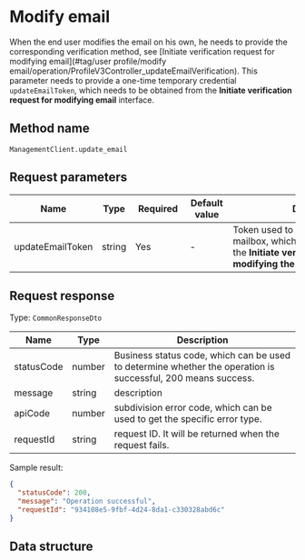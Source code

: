 # Modify email

<!--
Warning ⚠️:
Do not modify this document directly,
https://github.com/Authing/authing-docs-factory
Use this project to generate
-->

<LastUpdated />

When the end user modifies the email on his own, he needs to provide the corresponding verification method, see [Initiate verification request for modifying email](#tag/user profile/modify email/operation/ProfileV3Controller_updateEmailVerification).
This parameter needs to provide a one-time temporary credential `updateEmailToken`, which needs to be obtained from the **Initiate verification request for modifying email** interface.

## Method name

`ManagementClient.update_email`

## Request parameters

| Name             | Type   | <div style="width:80px">Required</div> | <div style="width:60px">Default value</div> | <div style="width:300px">Description</div>                                                                                                          | <div style="width:200px">Sample value</div> |
| ---------------- | ------ | -------------------------------------- | ------------------------------------------- | --------------------------------------------------------------------------------------------------------------------------------------------------- | ------------------------------------------- |
| updateEmailToken | string | Yes                                    | -                                           | Token used to temporarily modify the mailbox, which can be obtained from the **Initiate verification request for modifying the mailbox** interface. | `xxxx`                                      |

## Request response

Type: `CommonResponseDto`

| Name       | Type   | Description                                                                                                  |
| ---------- | ------ | ------------------------------------------------------------------------------------------------------------ |
| statusCode | number | Business status code, which can be used to determine whether the operation is successful, 200 means success. |
| message    | string | description                                                                                                  |
| apiCode    | number | subdivision error code, which can be used to get the specific error type.                                    |
| requestId  | string | request ID. It will be returned when the request fails.                                                      |

Sample result:

```json
{
  "statusCode": 200,
  "message": "Operation successful",
  "requestId": "934108e5-9fbf-4d24-8da1-c330328abd6c"
}
```

## Data structure
